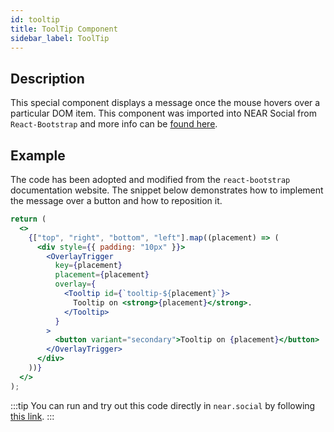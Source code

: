 ```yaml
---
id: tooltip
title: ToolTip Component
sidebar_label: ToolTip
---
```


## Description

This special component displays a message once the mouse hovers over a particular DOM item. This component was imported into NEAR Social from `React-Bootstrap` and more info can be [found here](https://react-bootstrap.netlify.app/components/overlays/#tooltips).

## Example

The code has been adopted and modified from the `react-bootstrap` documentation website. The snippet below demonstrates how to implement the message over a button and how to reposition it.

```jsx
return (
  <>
    {["top", "right", "bottom", "left"].map((placement) => (
      <div style={{ padding: "10px" }}>
        <OverlayTrigger
          key={placement}
          placement={placement}
          overlay={
            <Tooltip id={`tooltip-${placement}`}>
              Tooltip on <strong>{placement}</strong>.
            </Tooltip>
          }
        >
          <button variant="secondary">Tooltip on {placement}</button>
        </OverlayTrigger>
      </div>
    ))}
  </>
);

```

:::tip
You can run and try out this code directly in `near.social` by following [this link](https://near.social/#/dorgon108.near/widget/ToolTipExample).
:::
